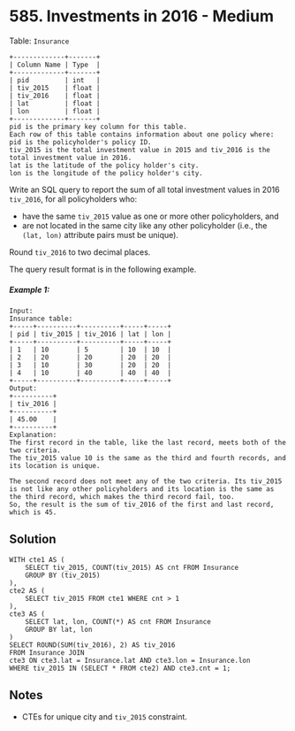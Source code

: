 # 585. Investments in 2016 - Medium

Table: `Insurance`

```
+-------------+-------+
| Column Name | Type  |
+-------------+-------+
| pid         | int   |
| tiv_2015    | float |
| tiv_2016    | float |
| lat         | float |
| lon         | float |
+-------------+-------+
pid is the primary key column for this table.
Each row of this table contains information about one policy where:
pid is the policyholder's policy ID.
tiv_2015 is the total investment value in 2015 and tiv_2016 is the total investment value in 2016.
lat is the latitude of the policy holder's city.
lon is the longitude of the policy holder's city.
```
 
Write an SQL query to report the sum of all total investment values in 2016 `tiv_2016`, for all policyholders who:

- have the same `tiv_2015` value as one or more other policyholders, and
- are not located in the same city like any other policyholder (i.e., the `(lat, lon)` attribute pairs must be unique).

Round `tiv_2016` to two decimal places.

The query result format is in the following example.

##### Example 1:

```
Input: 
Insurance table:
+-----+----------+----------+-----+-----+
| pid | tiv_2015 | tiv_2016 | lat | lon |
+-----+----------+----------+-----+-----+
| 1   | 10       | 5        | 10  | 10  |
| 2   | 20       | 20       | 20  | 20  |
| 3   | 10       | 30       | 20  | 20  |
| 4   | 10       | 40       | 40  | 40  |
+-----+----------+----------+-----+-----+
Output: 
+----------+
| tiv_2016 |
+----------+
| 45.00    |
+----------+
Explanation: 
The first record in the table, like the last record, meets both of the two criteria.
The tiv_2015 value 10 is the same as the third and fourth records, and its location is unique.

The second record does not meet any of the two criteria. Its tiv_2015 is not like any other policyholders and its location is the same as the third record, which makes the third record fail, too.
So, the result is the sum of tiv_2016 of the first and last record, which is 45.
```

## Solution

```
WITH cte1 AS (
    SELECT tiv_2015, COUNT(tiv_2015) AS cnt FROM Insurance
    GROUP BY (tiv_2015)
),
cte2 AS (
    SELECT tiv_2015 FROM cte1 WHERE cnt > 1
),
cte3 AS (
    SELECT lat, lon, COUNT(*) AS cnt FROM Insurance
    GROUP BY lat, lon
)
SELECT ROUND(SUM(tiv_2016), 2) AS tiv_2016
FROM Insurance JOIN
cte3 ON cte3.lat = Insurance.lat AND cte3.lon = Insurance.lon
WHERE tiv_2015 IN (SELECT * FROM cte2) AND cte3.cnt = 1;
```

## Notes
- CTEs for unique city and `tiv_2015` constraint.